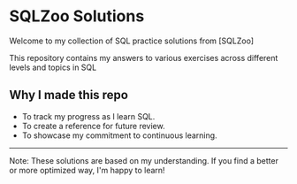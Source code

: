 # SQLZoo Solutions

Welcome to my collection of SQL practice solutions from [SQLZoo]

This repository contains my answers to various exercises across different levels and topics in SQL 


## Why I made this repo

- To track my progress as I learn SQL.
- To create a reference for future review.
- To showcase my commitment to continuous learning.


---

Note: These solutions are based on my understanding. If you find a better or more optimized way, I'm happy to learn!
